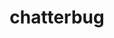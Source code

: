 ---
title: "chatterbug"
layout: cache
categories: [package, develop]
meta: {"versions": ["1.0"], "compilers": ["gcc@=7.3.1"], "oss": ["amzn2"], "platforms": ["linux"], "targets": ["aarch64", "neoverse_n1", "x86_64_v3"], "stacks": ["aws-ahug", "aws-ahug-aarch64"], "num_specs": 18, "num_specs_by_stack": {"aws-ahug-aarch64": 16, "aws-ahug": 2}}
spec_details: [{"hash": "j2owrqmubdtrza2aopd7uq73t2t3klyc", "compiler": "gcc@=7.3.1", "versions": ["1.0"], "os": "amzn2", "platform": "linux", "target": "aarch64", "variants": ["build_system=makefile", "~scorep"], "stacks": ["aws-ahug-aarch64"], "size": "-", "tarball": "https://binaries.spack.io/develop/build_cache/linux-amzn2-aarch64/gcc-7.3.1/chatterbug-1.0/linux-amzn2-aarch64-gcc-7.3.1-chatterbug-1.0-j2owrqmubdtrza2aopd7uq73t2t3klyc.spack"}, {"hash": "5x3z5bvcs55rsqycr24nzrimsyhqnfn2", "compiler": "gcc@=7.3.1", "versions": ["1.0"], "os": "amzn2", "platform": "linux", "target": "aarch64", "variants": ["build_system=makefile", "~scorep"], "stacks": ["aws-ahug-aarch64"], "size": "-", "tarball": "https://binaries.spack.io/develop/build_cache/linux-amzn2-aarch64/gcc-7.3.1/chatterbug-1.0/linux-amzn2-aarch64-gcc-7.3.1-chatterbug-1.0-5x3z5bvcs55rsqycr24nzrimsyhqnfn2.spack"}, {"hash": "btbi3qiqonetro67ncare22almxn6izx", "compiler": "gcc@=7.3.1", "versions": ["1.0"], "os": "amzn2", "platform": "linux", "target": "aarch64", "variants": ["build_system=makefile", "~scorep"], "stacks": ["aws-ahug-aarch64"], "size": "-", "tarball": "https://binaries.spack.io/develop/build_cache/linux-amzn2-aarch64/gcc-7.3.1/chatterbug-1.0/linux-amzn2-aarch64-gcc-7.3.1-chatterbug-1.0-btbi3qiqonetro67ncare22almxn6izx.spack"}, {"hash": "cbzurjbgy4xaktj5lzscnprn72e77uvr", "compiler": "gcc@=7.3.1", "versions": ["1.0"], "os": "amzn2", "platform": "linux", "target": "aarch64", "variants": ["build_system=makefile", "~scorep"], "stacks": ["aws-ahug-aarch64"], "size": "-", "tarball": "https://binaries.spack.io/develop/build_cache/linux-amzn2-aarch64/gcc-7.3.1/chatterbug-1.0/linux-amzn2-aarch64-gcc-7.3.1-chatterbug-1.0-cbzurjbgy4xaktj5lzscnprn72e77uvr.spack"}, {"hash": "4tc7qffgqx3zcha3agsryqraa2oamvnr", "compiler": "gcc@=7.3.1", "versions": ["1.0"], "os": "amzn2", "platform": "linux", "target": "aarch64", "variants": ["build_system=makefile", "~scorep"], "stacks": ["aws-ahug-aarch64"], "size": "-", "tarball": "https://binaries.spack.io/develop/build_cache/linux-amzn2-aarch64/gcc-7.3.1/chatterbug-1.0/linux-amzn2-aarch64-gcc-7.3.1-chatterbug-1.0-4tc7qffgqx3zcha3agsryqraa2oamvnr.spack"}, {"hash": "zugwdybpzg5jkxfjvawncsfkjt5ajpre", "compiler": "gcc@=7.3.1", "versions": ["1.0"], "os": "amzn2", "platform": "linux", "target": "aarch64", "variants": ["build_system=makefile", "~scorep"], "stacks": ["aws-ahug-aarch64"], "size": "-", "tarball": "https://binaries.spack.io/develop/build_cache/linux-amzn2-aarch64/gcc-7.3.1/chatterbug-1.0/linux-amzn2-aarch64-gcc-7.3.1-chatterbug-1.0-zugwdybpzg5jkxfjvawncsfkjt5ajpre.spack"}, {"hash": "4cf3mer4jxhdcy56u7fg3uphiz4mc66w", "compiler": "gcc@=7.3.1", "versions": ["1.0"], "os": "amzn2", "platform": "linux", "target": "aarch64", "variants": ["build_system=makefile", "~scorep"], "stacks": ["aws-ahug-aarch64"], "size": "-", "tarball": "https://binaries.spack.io/develop/build_cache/linux-amzn2-aarch64/gcc-7.3.1/chatterbug-1.0/linux-amzn2-aarch64-gcc-7.3.1-chatterbug-1.0-4cf3mer4jxhdcy56u7fg3uphiz4mc66w.spack"}, {"hash": "2pp6vhy44rcricheyt7tkv4f6m634e75", "compiler": "gcc@=7.3.1", "versions": ["1.0"], "os": "amzn2", "platform": "linux", "target": "aarch64", "variants": ["build_system=makefile", "~scorep"], "stacks": ["aws-ahug-aarch64"], "size": "-", "tarball": "https://binaries.spack.io/develop/build_cache/linux-amzn2-aarch64/gcc-7.3.1/chatterbug-1.0/linux-amzn2-aarch64-gcc-7.3.1-chatterbug-1.0-2pp6vhy44rcricheyt7tkv4f6m634e75.spack"}, {"hash": "7n7t3hrxdhdqyikgsqih3vpmu7acj5si", "compiler": "gcc@=7.3.1", "versions": ["1.0"], "os": "amzn2", "platform": "linux", "target": "neoverse_n1", "variants": ["build_system=makefile", "~scorep"], "stacks": ["aws-ahug-aarch64"], "size": "-", "tarball": "https://binaries.spack.io/develop/build_cache/linux-amzn2-neoverse_n1/gcc-7.3.1/chatterbug-1.0/linux-amzn2-neoverse_n1-gcc-7.3.1-chatterbug-1.0-7n7t3hrxdhdqyikgsqih3vpmu7acj5si.spack"}, {"hash": "deahn6w7b5e4sq6sde6ptjpamvrmhmzy", "compiler": "gcc@=7.3.1", "versions": ["1.0"], "os": "amzn2", "platform": "linux", "target": "neoverse_n1", "variants": ["build_system=makefile", "~scorep"], "stacks": ["aws-ahug-aarch64"], "size": "-", "tarball": "https://binaries.spack.io/develop/build_cache/linux-amzn2-neoverse_n1/gcc-7.3.1/chatterbug-1.0/linux-amzn2-neoverse_n1-gcc-7.3.1-chatterbug-1.0-deahn6w7b5e4sq6sde6ptjpamvrmhmzy.spack"}, {"hash": "fewfcpdicdp3einybfwpf7km5wbxcp5x", "compiler": "gcc@=7.3.1", "versions": ["1.0"], "os": "amzn2", "platform": "linux", "target": "neoverse_n1", "variants": ["build_system=makefile", "~scorep"], "stacks": ["aws-ahug-aarch64"], "size": "-", "tarball": "https://binaries.spack.io/develop/build_cache/linux-amzn2-neoverse_n1/gcc-7.3.1/chatterbug-1.0/linux-amzn2-neoverse_n1-gcc-7.3.1-chatterbug-1.0-fewfcpdicdp3einybfwpf7km5wbxcp5x.spack"}, {"hash": "gqjlbjx7t4v4alvvapucl2aalwbnkqpa", "compiler": "gcc@=7.3.1", "versions": ["1.0"], "os": "amzn2", "platform": "linux", "target": "neoverse_n1", "variants": ["build_system=makefile", "~scorep"], "stacks": ["aws-ahug-aarch64"], "size": "-", "tarball": "https://binaries.spack.io/develop/build_cache/linux-amzn2-neoverse_n1/gcc-7.3.1/chatterbug-1.0/linux-amzn2-neoverse_n1-gcc-7.3.1-chatterbug-1.0-gqjlbjx7t4v4alvvapucl2aalwbnkqpa.spack"}, {"hash": "tzegwrencondtmugayoad4yziuw7aafi", "compiler": "gcc@=7.3.1", "versions": ["1.0"], "os": "amzn2", "platform": "linux", "target": "neoverse_n1", "variants": ["build_system=makefile", "~scorep"], "stacks": ["aws-ahug-aarch64"], "size": "-", "tarball": "https://binaries.spack.io/develop/build_cache/linux-amzn2-neoverse_n1/gcc-7.3.1/chatterbug-1.0/linux-amzn2-neoverse_n1-gcc-7.3.1-chatterbug-1.0-tzegwrencondtmugayoad4yziuw7aafi.spack"}, {"hash": "m4bu6eznjojvaszj76jylkdwafhvvp5b", "compiler": "gcc@=7.3.1", "versions": ["1.0"], "os": "amzn2", "platform": "linux", "target": "neoverse_n1", "variants": ["build_system=makefile", "~scorep"], "stacks": ["aws-ahug-aarch64"], "size": "-", "tarball": "https://binaries.spack.io/develop/build_cache/linux-amzn2-neoverse_n1/gcc-7.3.1/chatterbug-1.0/linux-amzn2-neoverse_n1-gcc-7.3.1-chatterbug-1.0-m4bu6eznjojvaszj76jylkdwafhvvp5b.spack"}, {"hash": "nj5akaahogmnkbyb7icz6lujo3osyxjf", "compiler": "gcc@=7.3.1", "versions": ["1.0"], "os": "amzn2", "platform": "linux", "target": "neoverse_n1", "variants": ["build_system=makefile", "~scorep"], "stacks": ["aws-ahug-aarch64"], "size": "-", "tarball": "https://binaries.spack.io/develop/build_cache/linux-amzn2-neoverse_n1/gcc-7.3.1/chatterbug-1.0/linux-amzn2-neoverse_n1-gcc-7.3.1-chatterbug-1.0-nj5akaahogmnkbyb7icz6lujo3osyxjf.spack"}, {"hash": "2vile2rfxbd2cufuu4kj776hx27qlzvz", "compiler": "gcc@=7.3.1", "versions": ["1.0"], "os": "amzn2", "platform": "linux", "target": "neoverse_n1", "variants": ["build_system=makefile", "~scorep"], "stacks": ["aws-ahug-aarch64"], "size": "-", "tarball": "https://binaries.spack.io/develop/build_cache/linux-amzn2-neoverse_n1/gcc-7.3.1/chatterbug-1.0/linux-amzn2-neoverse_n1-gcc-7.3.1-chatterbug-1.0-2vile2rfxbd2cufuu4kj776hx27qlzvz.spack"}, {"hash": "qmhh5r34oa472ajf5yukevq37quzk3ld", "compiler": "gcc@=7.3.1", "versions": ["1.0"], "os": "amzn2", "platform": "linux", "target": "x86_64_v3", "variants": ["build_system=makefile", "~scorep"], "stacks": ["aws-ahug"], "size": "-", "tarball": "https://binaries.spack.io/develop/build_cache/linux-amzn2-x86_64_v3/gcc-7.3.1/chatterbug-1.0/linux-amzn2-x86_64_v3-gcc-7.3.1-chatterbug-1.0-qmhh5r34oa472ajf5yukevq37quzk3ld.spack"}, {"hash": "uch6tp3mbsjfveo33d6ew5sm4qgbkj2d", "compiler": "gcc@=7.3.1", "versions": ["1.0"], "os": "amzn2", "platform": "linux", "target": "x86_64_v3", "variants": ["build_system=makefile", "~scorep"], "stacks": ["aws-ahug"], "size": "-", "tarball": "https://binaries.spack.io/develop/build_cache/linux-amzn2-x86_64_v3/gcc-7.3.1/chatterbug-1.0/linux-amzn2-x86_64_v3-gcc-7.3.1-chatterbug-1.0-uch6tp3mbsjfveo33d6ew5sm4qgbkj2d.spack"}]
---